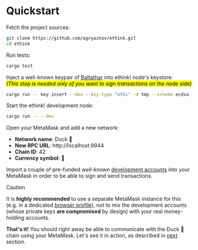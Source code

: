 # Quickstart

Fetch the project sources: 

```bash
git clone https://github.com/agryaznov/ethink.git
cd ethink
```

Run tests:

```bash
cargo test
```

Inject a well-known keypair of [Baltathar](/developer/known-accounts.html) into ethink! node's keystore:  
<mark>*(This step is needed only of you want to sign transactions on the node side)*</mark>  

```bash
cargo run -- key insert --dev --key-type "ethi" -d tmp --scheme ecdsa
```

Start the ethink! development node: 

```bash
cargo run -- --dev
```

Open your MetaMask and add a new network:

+ **Network name**: Duck 🦆 
+ **New RPC URL**: http://localhost:9944
+ **Chain ID**: 42
+ **Currency symbol**: 🥚

Import a couple of pre-funded *well-known* [development accounts](/developer/known-accounts.md) into your MetaMask in order to be able to sign and send transactions. 

> [!CAUTION]
> It is **highly recommended** to use a separate MetaMask instance for this (e.g. in a dedicated <a href="https://support.mozilla.org/en-US/kb/profiles-where-firefox-stores-user-data" target="_blank">browser profile</a>), not to mix the development accounts (whose private keys **are compromised** by design) with your real money-holding accounts. 

**That's it!** You should right away be able to communicate with the Duck 🦆 chain using your MetaMask. Let's see it in action, as described in [next](user/demo.md) section. 

